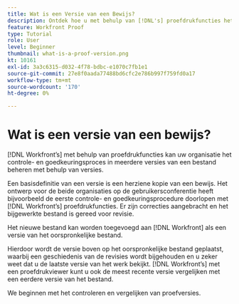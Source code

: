 ```yaml
---
title: Wat is een Versie van een Bewijs?
description: Ontdek hoe u met behulp van [!DNL's] proefdrukfuncties het revisie- en goedkeuringsproces in meerdere versies van een bestand kunt beheren.
feature: Workfront Proof
type: Tutorial
role: User
level: Beginner
thumbnail: what-is-a-proof-version.png
kt: 10161
exl-id: 3a3c6315-d032-4f78-bdbc-e1070c7fb1e1
source-git-commit: 27e8f0aada77488bd6cfc2e786b997f759fd0a17
workflow-type: tm+mt
source-wordcount: '170'
ht-degree: 0%

---
```


# Wat is een versie van een bewijs?

[!DNL Workfront’s] met behulp van proefdrukfuncties kan uw organisatie het controle- en goedkeuringsproces in meerdere versies van een bestand beheren met behulp van versies.

Een basisdefinitie van een versie is een herziene kopie van een bewijs. Het ontwerp voor de beide organisaties op de gebruikersconferentie heeft bijvoorbeeld de eerste controle- en goedkeuringsprocedure doorlopen met [!DNL Workfront’s] proefdrukfuncties. Er zijn correcties aangebracht en het bijgewerkte bestand is gereed voor revisie.

Het nieuwe bestand kan worden toegevoegd aan [!DNL Workfront] als een versie van het oorspronkelijke bestand.

Hierdoor wordt de versie boven op het oorspronkelijke bestand geplaatst, waarbij een geschiedenis van de revisies wordt bijgehouden en u zeker weet dat u de laatste versie van het werk bekijkt. [!DNL Workfront’s] met een proefdrukviewer kunt u ook de meest recente versie vergelijken met een eerdere versie van het bestand.

We beginnen met het controleren en vergelijken van proefversies.
